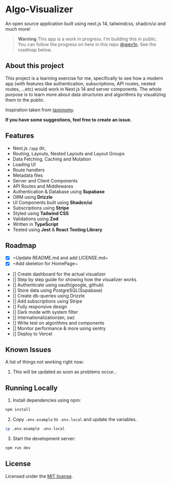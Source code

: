 # Algo-Visualizer

An open source application built using next.js 14, tailwindcss, shadcn/ui and much more!

> **Warning**
> This app is a work in progress. I'm building this in public. You can follow the progress on here in this repo [@wev1n](https://github.com/wev1n/algo-visualizer).
> See the roadmap below.

## About this project

This project is a learning exercise for me, specifically to see how a modern app (with features like authentication, subscriptions, API routes, nested routes, ...etc) would work in Next.js 14 and server components. The whole purpose is to learn more about data structures and algorithms by visualizing them to the public.

Inspiration taken from [taxonomy](https://github.com/shadcn-ui/taxonomy).

**If you have some suggestions, feel free to create an issue.**

## Features

- Next.js `/app` dir,
- Routing, Layouts, Nested Layouts and Layout Groups
- Data Fetching, Caching and Mutation
- Loading UI
- Route handlers
- Metadata files
- Server and Client Components
- API Routes and Middlewares
- Authentication & Database using **Supabase**
- ORM using **Drizzle**
- UI Components built using **Shadcn/ui**
- Subscriptions using **Stripe**
- Styled using **Tailwind CSS**
- Validations using **Zod**
- Written in **TypeScript**
- Tested using **Jest** & **React Testing Library**

## Roadmap

- [x] ~Update README.md and add LICENSE.md~
- [x] ~Add skeleton for HomePage~
- [] Create dashboard for the actual visualizer
- [] Step by step guide for showing how the visualizer works
- [] Authenticate using oauth(google, github)
- [] Store data using PostgreSQL(Supabase)
- [] Create db-queries using Drizzle
- [] Add subscriptions using Stripe
- [] Fully responsive design
- [] Dark mode with system filter
- [] Internationalization(en, sw)
- [] Write test on algorithms and components
- [] Monitor performance & more using sentry
- [] Deploy to Vercel

## Known Issues

A list of things not working right now:

1. This will be updated as soon as problems occur...

## Running Locally

1. Install dependencies using npm:

```sh
npm install
```

2. Copy `.env.example` to `.env.local` and update the variables.

```sh
cp .env.example .env.local
```

3. Start the development server:

```sh
npm run dev
```

## License

Licensed under the [MIT license](https://github.com/wev1n/algo-visualizer/blob/master/LICENSE.md).
